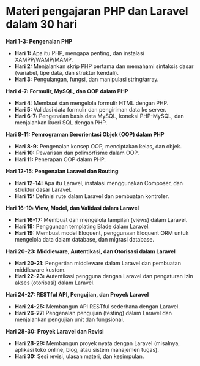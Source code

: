 # Materi pengajaran PHP dan Laravel dalam 30 hari

**Hari 1-3: Pengenalan PHP**

- **Hari 1:** Apa itu PHP, mengapa penting, dan instalasi XAMPP/WAMP/MAMP.
- **Hari 2:** Menjalankan skrip PHP pertama dan memahami sintaksis dasar (variabel, tipe data, dan struktur kendali).
- **Hari 3:** Pengulangan, fungsi, dan manipulasi string/array.

**Hari 4-7: Formulir, MySQL, dan OOP dalam PHP**

- **Hari 4:** Membuat dan mengelola formulir HTML dengan PHP.
- **Hari 5:** Validasi data formulir dan pengiriman data ke server.
- **Hari 6-7:** Pengenalan basis data MySQL, koneksi PHP-MySQL, dan menjalankan kueri SQL dengan PHP.

**Hari 8-11: Pemrograman Berorientasi Objek (OOP) dalam PHP**

- **Hari 8-9:** Pengenalan konsep OOP, menciptakan kelas, dan objek.
- **Hari 10:** Pewarisan dan polimorfisme dalam OOP.
- **Hari 11:** Penerapan OOP dalam PHP.

**Hari 12-15: Pengenalan Laravel dan Routing**

- **Hari 12-14:** Apa itu Laravel, instalasi menggunakan Composer, dan struktur dasar Laravel.
- **Hari 15:** Definisi rute dalam Laravel dan pembuatan kontroler.

**Hari 16-19: View, Model, dan Validasi dalam Laravel**

- **Hari 16-17:** Membuat dan mengelola tampilan (views) dalam Laravel.
- **Hari 18:** Penggunaan templating Blade dalam Laravel.
- **Hari 19:** Membuat model Eloquent, penggunaan Eloquent ORM untuk mengelola data dalam database, dan migrasi database.

**Hari 20-23: Middleware, Autentikasi, dan Otorisasi dalam Laravel**

- **Hari 20-21:** Pengertian middleware dalam Laravel dan pembuatan middleware kustom.
- **Hari 22-23:** Autentikasi pengguna dengan Laravel dan pengaturan izin akses (otorisasi) dalam Laravel.

**Hari 24-27: RESTful API, Pengujian, dan Proyek Laravel**

- **Hari 24-25:** Membangun API RESTful sederhana dengan Laravel.
- **Hari 26-27:** Pengenalan pengujian (testing) dalam Laravel dan menjalankan pengujian unit dan fungsional.

**Hari 28-30: Proyek Laravel dan Revisi**

- **Hari 28-29:** Membangun proyek nyata dengan Laravel (misalnya, aplikasi toko online, blog, atau sistem manajemen tugas).
- **Hari 30:** Sesi revisi, ulasan materi, dan kesimpulan.

